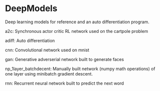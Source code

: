 # DeepModels
Deep learning models for reference and an auto differentiation program.

a2c: Synchronous actor critic RL network used on the cartpole problem

adiff: Auto differentiation

cnn: Convolutional network used on mnist

gan: Generative adverserial network built to generate faces

np_1layer_batchdecent: Manually built network (numpy math operations) of one layer using minibatch gradient descent.

rnn: Recurrent neural network built to predict the next word
